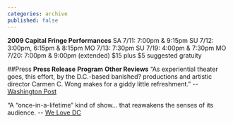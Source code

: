 ```yaml
---
categories: archive
published: false
---
```


**2009 Capital Fringe Performances**
SA 7/11: 7:00pm & 9:15pm
SU 7/12: 3:00pm, 6:15pm & 8:15pm
MO 7/13: 7:30pm
SU 7/19: 4:00pm & 7:30pm
MO 7/20: 7:00pm & 9:00pm (extended)
$15 plus $5 suggested gratuity

##Press
**Press Release**
**Program**
**Other Reviews**
“As experiential theater goes, this effort, by the D.C.-based banished? productions and artistic director Carmen C. Wong makes for a giddy little refreshment.” -- [Washington Post](http://voices.washingtonpost.com/goingoutgurus/2009/07/a_tactile_dinner_whimsicality.html) 

“A “once-in-a-lifetime” kind of show… that reawakens the senses of its audience. -- [We Love DC](http://www.welovedc.com/2009/07/09/eat-like-a-kid-again-a-tactile-dining-experience/)
